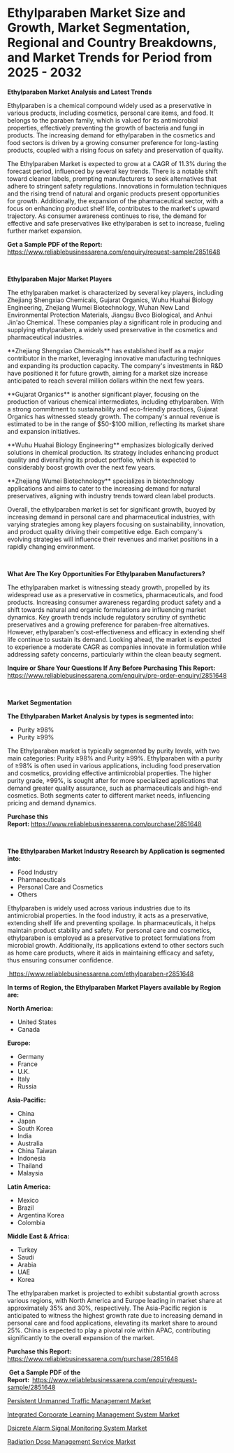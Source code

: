 <p><h1>Ethylparaben Market Size and Growth, Market Segmentation, Regional and Country Breakdowns, and Market Trends for Period from 2025 -  2032</h1></p><p><strong>Ethylparaben Market Analysis and Latest Trends</strong></p>
<p><p>Ethylparaben is a chemical compound widely used as a preservative in various products, including cosmetics, personal care items, and food. It belongs to the paraben family, which is valued for its antimicrobial properties, effectively preventing the growth of bacteria and fungi in products. The increasing demand for ethylparaben in the cosmetics and food sectors is driven by a growing consumer preference for long-lasting products, coupled with a rising focus on safety and preservation of quality.</p><p>The Ethylparaben Market is expected to grow at a CAGR of 11.3% during the forecast period, influenced by several key trends. There is a notable shift toward cleaner labels, prompting manufacturers to seek alternatives that adhere to stringent safety regulations. Innovations in formulation techniques and the rising trend of natural and organic products present opportunities for growth. Additionally, the expansion of the pharmaceutical sector, with a focus on enhancing product shelf life, contributes to the market's upward trajectory. As consumer awareness continues to rise, the demand for effective and safe preservatives like ethylparaben is set to increase, fueling further market expansion.</p></p>
<p><strong>Get a Sample PDF of the Report:&nbsp;</strong> <a href="https://www.reliablebusinessarena.com/enquiry/request-sample/2851648?utm_campaign=2133&utm_medium=2&utm_source=Github&utm_content=ia&utm_term=11032025&utm_id=ethylparaben">https://www.reliablebusinessarena.com/enquiry/request-sample/2851648</a></p>
<p>&nbsp;</p>
<p><strong>Ethylparaben Major Market Players</strong></p>
<p><p>The ethylparaben market is characterized by several key players, including Zhejiang Shengxiao Chemicals, Gujarat Organics, Wuhu Huahai Biology Engineering, Zhejiang Wumei Biotechnology, Wuhan New Land Environmental Protection Materials, Jiangsu Bvco Biological, and Anhui Jin'ao Chemical. These companies play a significant role in producing and supplying ethylparaben, a widely used preservative in the cosmetics and pharmaceutical industries.</p><p>**Zhejiang Shengxiao Chemicals** has established itself as a major contributor in the market, leveraging innovative manufacturing techniques and expanding its production capacity. The company's investments in R&D have positioned it for future growth, aiming for a market size increase anticipated to reach several million dollars within the next few years.</p><p>**Gujarat Organics** is another significant player, focusing on the production of various chemical intermediates, including ethylparaben. With a strong commitment to sustainability and eco-friendly practices, Gujarat Organics has witnessed steady growth. The company's annual revenue is estimated to be in the range of $50-$100 million, reflecting its market share and expansion initiatives.</p><p>**Wuhu Huahai Biology Engineering** emphasizes biologically derived solutions in chemical production. Its strategy includes enhancing product quality and diversifying its product portfolio, which is expected to considerably boost growth over the next few years.</p><p>**Zhejiang Wumei Biotechnology** specializes in biotechnology applications and aims to cater to the increasing demand for natural preservatives, aligning with industry trends toward clean label products.</p><p>Overall, the ethylparaben market is set for significant growth, buoyed by increasing demand in personal care and pharmaceutical industries, with varying strategies among key players focusing on sustainability, innovation, and product quality driving their competitive edge. Each company's evolving strategies will influence their revenues and market positions in a rapidly changing environment.</p></p>
<p>&nbsp;</p>
<p><strong>What Are The Key Opportunities For Ethylparaben Manufacturers?</strong></p>
<p><p>The ethylparaben market is witnessing steady growth, propelled by its widespread use as a preservative in cosmetics, pharmaceuticals, and food products. Increasing consumer awareness regarding product safety and a shift towards natural and organic formulations are influencing market dynamics. Key growth trends include regulatory scrutiny of synthetic preservatives and a growing preference for paraben-free alternatives. However, ethylparaben's cost-effectiveness and efficacy in extending shelf life continue to sustain its demand. Looking ahead, the market is expected to experience a moderate CAGR as companies innovate in formulation while addressing safety concerns, particularly within the clean beauty segment.</p></p>
<p><strong>Inquire or Share Your Questions If Any Before Purchasing This Report:</strong> <a href="https://www.reliablebusinessarena.com/enquiry/pre-order-enquiry/2851648?utm_campaign=2133&utm_medium=2&utm_source=Github&utm_content=ia&utm_term=11032025&utm_id=ethylparaben">https://www.reliablebusinessarena.com/enquiry/pre-order-enquiry/2851648</a></p>
<p>&nbsp;</p>
<p><strong>Market Segmentation</strong></p>
<p><strong>The Ethylparaben Market Analysis by types is segmented into:</strong></p>
<p><ul><li>Purity ≥98%</li><li>Purity ≥99%</li></ul></p>
<p><p>The Ethylparaben market is typically segmented by purity levels, with two main categories: Purity ≥98% and Purity ≥99%. Ethylparaben with a purity of ≥98% is often used in various applications, including food preservation and cosmetics, providing effective antimicrobial properties. The higher purity grade, ≥99%, is sought after for more specialized applications that demand greater quality assurance, such as pharmaceuticals and high-end cosmetics. Both segments cater to different market needs, influencing pricing and demand dynamics.</p></p>
<p><strong>Purchase this Report:&nbsp;</strong><a href="https://www.reliablebusinessarena.com/purchase/2851648?utm_campaign=2133&utm_medium=2&utm_source=Github&utm_content=ia&utm_term=11032025&utm_id=ethylparaben">https://www.reliablebusinessarena.com/purchase/2851648</a></p>
<p>&nbsp;</p>
<p><strong>The Ethylparaben Market Industry Research by Application is segmented into:</strong></p>
<p><ul><li>Food Industry</li><li>Pharmaceuticals</li><li>Personal Care and Cosmetics</li><li>Others</li></ul></p>
<p><p>Ethylparaben is widely used across various industries due to its antimicrobial properties. In the food industry, it acts as a preservative, extending shelf life and preventing spoilage. In pharmaceuticals, it helps maintain product stability and safety. For personal care and cosmetics, ethylparaben is employed as a preservative to protect formulations from microbial growth. Additionally, its applications extend to other sectors such as home care products, where it aids in maintaining efficacy and safety, thus ensuring consumer confidence.</p></p>
<p><a href="https://www.reliablebusinessarena.com/ethylparaben-r2851648?utm_campaign=2133&utm_medium=2&utm_source=Github&utm_content=ia&utm_term=11032025&utm_id=ethylparaben">&nbsp;https://www.reliablebusinessarena.com/ethylparaben-r2851648</a></p>
<p><strong>In terms of Region, the Ethylparaben Market Players available by Region are:</strong></p>
<p>
    <p> <strong> North America: </strong>
        <ul>
            <li>United States</li>
            <li>Canada</li>
        </ul>
        </p> 
    <p> <strong> Europe: </strong>
        <ul>
            <li>Germany</li>
            <li>France</li>
            <li>U.K.</li>
            <li>Italy</li>
            <li>Russia</li>
        </ul>
        </p> 
    <p> <strong> Asia-Pacific: </strong>
        <ul>
            <li>China</li>
            <li>Japan</li>
            <li>South Korea</li>
            <li>India</li>
            <li>Australia</li>
            <li>China Taiwan</li>
            <li>Indonesia</li>
            <li>Thailand</li>
            <li>Malaysia</li>
        </ul>
        </p> 
    <p> <strong> Latin America: </strong>
        <ul>
            <li>Mexico</li>
            <li>Brazil</li>
            <li>Argentina Korea</li>
            <li>Colombia</li>
        </ul>
        </p> 
    <p> <strong> Middle East & Africa: </strong>
        <ul>
            <li>Turkey</li>
            <li>Saudi</li>
            <li>Arabia</li>
            <li>UAE</li>
            <li>Korea</li>
        </ul>
    </p>
    </p>
<p><p>The ethylparaben market is projected to exhibit substantial growth across various regions, with North America and Europe leading in market share at approximately 35% and 30%, respectively. The Asia-Pacific region is anticipated to witness the highest growth rate due to increasing demand in personal care and food applications, elevating its market share to around 25%. China is expected to play a pivotal role within APAC, contributing significantly to the overall expansion of the market.</p></p>
<p><strong>Purchase this Report: </strong><a href="https://www.reliablebusinessarena.com/purchase/2851648?utm_campaign=2133&utm_medium=2&utm_source=Github&utm_content=ia&utm_term=11032025&utm_id=ethylparaben">https://www.reliablebusinessarena.com/purchase/2851648</a></p>
<p>&nbsp;<strong>Get a Sample PDF of the Report:&nbsp;&nbsp;</strong><a href="https://www.reliablebusinessarena.com/enquiry/request-sample/2851648?utm_campaign=2133&utm_medium=2&utm_source=Github&utm_content=ia&utm_term=11032025&utm_id=ethylparaben">https://www.reliablebusinessarena.com/enquiry/request-sample/2851648</a></p>
<p><strong></strong></p>
<p><p><a href="https://github.com/rentzszaszjn/Market-Research-Report-List-1/blob/main/persistent-unmanned-traffic-management-market.md?utm_campaign=2133&utm_medium=2&utm_source=Github&utm_content=ia&utm_term=11032025&utm_id=ethylparaben">Persistent Unmanned Traffic Management Market</a></p><p><a href="https://github.com/yenagmah/Market-Research-Report-List-1/blob/main/integrated-corporate-learning-management-system-market.md?utm_campaign=2133&utm_medium=2&utm_source=Github&utm_content=ia&utm_term=11032025&utm_id=ethylparaben">Integrated Corporate Learning Management System Market</a></p><p><a href="https://github.com/omemaeuseda/Market-Research-Report-List-1/blob/main/dsicrete-alarm-signal-monitoring-system-market.md?utm_campaign=2133&utm_medium=2&utm_source=Github&utm_content=ia&utm_term=11032025&utm_id=ethylparaben">Dsicrete Alarm Signal Monitoring System Market</a></p><p><a href="https://github.com/doganaqev/Market-Research-Report-List-1/blob/main/radiation-dose-management-service-market.md?utm_campaign=2133&utm_medium=2&utm_source=Github&utm_content=ia&utm_term=11032025&utm_id=ethylparaben">Radiation Dose Management Service Market</a></p></p>